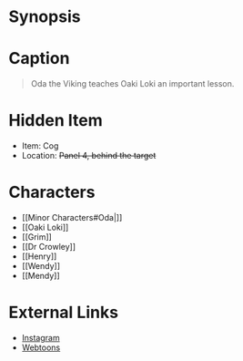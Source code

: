 # Synopsis


# Caption
> Oda the Viking teaches Oaki Loki an important lesson.

# Hidden Item
* Item: Cog
* Location: <strike>Panel 4, behind the target</strike>

# Characters
* [[Minor Characters#Oda|]]
* [[Oaki Loki]]
* [[Grim]]
* [[Dr Crowley]]
* [[Henry]]
* [[Wendy]]
* [[Mendy]]

# External Links
* [Instagram](https://www.instagram.com/p/B8PxI5jDc7m/)
* [Webtoons](https://www.webtoons.com/en/challenge/twistwood-tales/28-oda-the-viking-girl-/viewer?title_no=344740&episode_no=31)